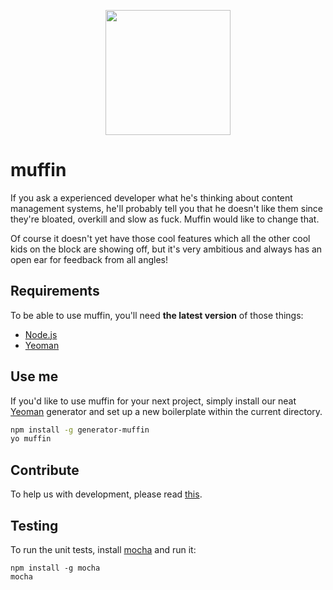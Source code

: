 <p align="center">
  <a href="http://muff.in">
    <img src="http://i.imgur.com/buhMCWz.png" width="200">
  </a>
</p>

# muffin

If you ask a experienced developer what he's thinking about content management systems, he'll probably tell you that he doesn't like them since they're bloated, overkill and slow as fuck. Muffin would like to change that.

Of course it doesn't yet have those cool features which all the other cool kids on the block are showing off, but it's very ambitious and always has an open ear for feedback from all angles!

## Requirements

To be able to use muffin, you'll need **the latest version** of those things:

- [Node.js](https://nodejs.org/en/)
- [Yeoman](http://yeoman.io)

## Use me

If you'd like to use muffin for your next project, simply install our neat [Yeoman](http://yeoman.io) generator and set up a new boilerplate within the current directory.

```bash
npm install -g generator-muffin
yo muffin
```

## Contribute

To help us with development, please read [this](https://github.com/leo/muffin/wiki/Contribute).

## Testing

To run the unit tests, install [mocha](https://mochajs.org) and run it:

```shell
npm install -g mocha
mocha
```
